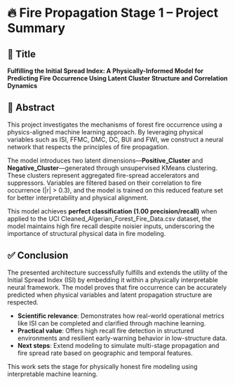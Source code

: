 # 🔥 Fire Propagation Stage 1 – Project Summary

## 📌 Title

**Fulfilling the Initial Spread Index: A Physically-Informed Model for Predicting Fire Occurrence Using Latent Cluster Structure and Correlation Dynamics**

## 📄 Abstract

This project investigates the mechanisms of forest fire occurrence using a physics-aligned machine learning approach. By leveraging physical variables such as ISI, FFMC, DMC, DC, BUI and FWI, we construct a neural network that respects the principles of fire propagation.

The model introduces two latent dimensions—**Positive_Cluster** and **Negative_Cluster**—generated through unsupervised KMeans clustering. These clusters represent aggregated fire-spread accelerators and suppressors. Variables are filtered based on their correlation to fire occurrence (|r| > 0.3), and the model is trained on this reduced feature set for better interpretability and physical alignment.

This model achieves **perfect classification (1.00 precision/recall)** when applied to the UCI Cleaned_Algerian_Forest_Fire_Data.csv dataset, the model maintains high fire recall despite noisier inputs, underscoring the importance of structural physical data in fire modeling.

## ✅ Conclusion

The presented architecture successfully fulfills and extends the utility of the Initial Spread Index (ISI) by embedding it within a physically interpretable neural framework. The model proves that fire occurrence can be accurately predicted when physical variables and latent propagation structure are respected.

- **Scientific relevance**: Demonstrates how real-world operational metrics like ISI can be completed and clarified through machine learning.
- **Practical value**: Offers high recall fire detection in structured environments and resilient early-warning behavior in low-structure data.
- **Next steps**: Extend modeling to simulate multi-stage propagation and fire spread rate based on geographic and temporal features.

This work sets the stage for physically honest fire modeling using interpretable machine learning.
